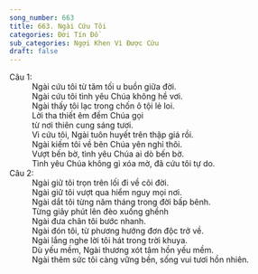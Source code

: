 ```yaml
---
song_number: 663
title: 663. Ngài Cứu Tôi
categories: Đời Tín Đồ
sub_categories: Ngợi Khen Vì Được Cứu
draft: false
---
```

<dl><dt>Câu 1:</dt><dd data-verse="1">Ngài cứu tôi từ tăm tối u buồn giữa đời. <br/>Ngài cứu tôi tình yêu Chúa không hề vơi. <br/>Ngài thấy tôi lạc trong chốn ô tội lẻ loi. <br/>Lời tha thiết êm đềm Chúa gọi <br/>từ nơi thiên cung sáng tươi. <br/>Vì cứu tôi, Ngài tuôn huyết trên thập giá rồi. <br/>Ngài kiếm tôi về bên Chúa yên nghỉ thôi. <br/>Vượt bến bờ, tình yêu Chúa ai dò bến bờ. <br/>Tình yêu Chúa không gì xóa mờ, đã cứu tôi tự do. <br/></dd><dt>Câu 2:</dt><dd data-verse="2">Ngài giữ tôi trọn trên lối đi về cõi đời. <br/>Ngài giữ tôi vượt qua hiểm nguy mọi nơi. <br/>Ngài dắt tôi từng năm tháng trong đời bấp bênh. <br/>Từng giây phút lên đèo xuống ghềnh <br/>Ngài đưa chân tôi bước nhanh. <br/>Ngài đón tôi, từ phương hướng đơn độc trở về. <br/>Ngài lắng nghe lời tôi hát trong trời khuya. <br/>Dù yếu mềm, Ngài thương xót tâm hồn yếu mềm. <br/>Ngài thêm sức tôi càng vững bền, sống vui tươi hồn nhiên. <br/></dd></dl>